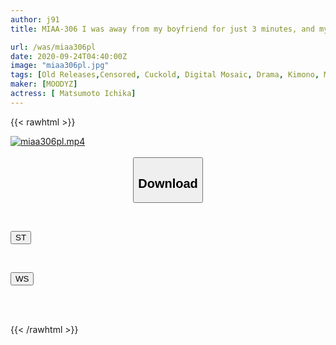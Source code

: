 ```yaml
---
author: j91
title: MIAA-306 I was away from my boyfriend for just 3 minutes, and my ex-boyfriend took me away in the non-stop rain, stripped me of my yukata, and kept creampieing me. Rainy Summer Festival NTR Ichika Matsumoto

url: /was/miaa306pl
date: 2020-09-24T04:40:00Z
image: "miaa306pl.jpg"
tags: [Old Releases,Censored, Cuckold, Digital Mosaic, Drama, Kimono, Mourning, Slender, Solowork]
maker: [MOODYZ]
actress: [ Matsumoto Ichika]
---
```



{{< rawhtml >}}

<div class="video" data-videoid="l43wol3rxPf7Ld8">
    <a href="javascript:;">
        <img src="/was/miaa306pl/miaa306pl.jpg" width="WIDTH" height="HEIGHT" alt="miaa306pl.mp4" loading="lazy">
    </a>
</div>

<script type="text/javascript" src="https://j91.asia/asset/on-demand-st.js"></script>

<br>
  <link rel="stylesheet" href="https://j91.asia/asset/bs5.css">
  
  <center>
  <button class="btn btn-primary" type="button" data-bs-toggle="collapse" data-bs-target=".multi-collapse" aria-expanded="false" aria-controls="multiCollapseExample1 multiCollapseExample2"><h2>Download</h2></button></center>
</p>
<div class="row">
  <div class="col">
    <div class="collapse multi-collapse" id="multiCollapseExample1">
      <div class="card card-body">
	      	      <br>
<div class="buttons">  
<p><a href="https://streamtape.to/v/l43wol3rxPf7Ld8" target="_blank"><button class="btn-hover color-3"><i class="fa fa-download"></i> ST</button></a></p></div>
    </div>
  </div>
</div>
  <div class="col">
    <div class="collapse multi-collapse" id="multiCollapseExample2">
      <div class="card card-body">
	      <br>
<div class="buttons">
<p><a href="https://wolfstream.tv/vylfexiz9jqt" target="_blank"><button class="btn-hover color-8"><i class="fa fa-download"></i> WS</button></a></p></div>
<br><br>
      </div>
    </div>
  </div>
</div>

{{< /rawhtml >}}